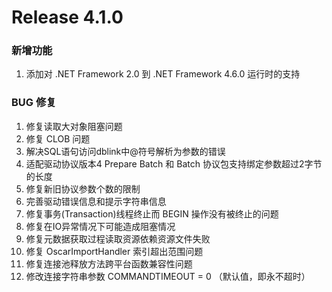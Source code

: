 # Release 4.1.0

### 新增功能

1. 添加对 .NET Framework 2.0 到 .NET Framework 4.6.0 运行时的支持

### BUG 修复

1. 修复读取大对象阻塞问题  
2. 修复 CLOB 问题
3. 解决SQL语句访问dblink中@符号解析为参数的错误
4. 适配驱动协议版本4 Prepare Batch 和 Batch 协议包支持绑定参数超过2字节的长度
5. 修复新旧协议参数个数的限制
6. 完善驱动错误信息和提示字符串信息
7. 修复事务(Transaction)线程终止而 BEGIN 操作没有被终止的问题
8. 修复在IO异常情况下可能造成阻塞情况
9. 修复元数据获取过程读取资源依赖资源文件失败
10. 修复 OscarImportHandler 索引超出范围问题
11. 修复连接池释放方法跨平台函数兼容性问题  
12. 修改连接字符串参数 COMMANDTIMEOUT = 0 （默认值，即永不超时）
